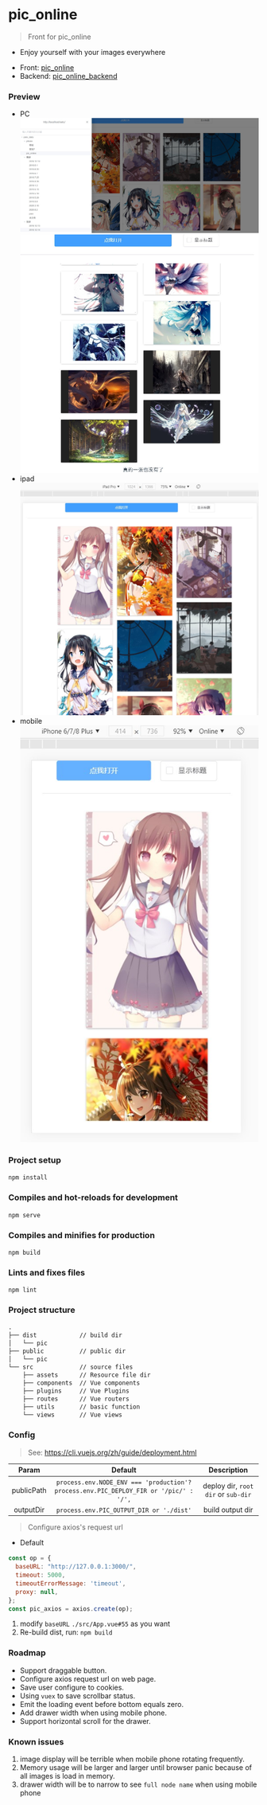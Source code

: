 # pic_online
> Front for pic_online  

- Enjoy yourself with your images everywhere

* Front: [pic_online](https://github.com/IITII/pic_online)
* Backend: [pic_online_backend](https://github.com/IITII/pic_online_backend)
### Preview
* PC
![PC](docs/images/pc_1.jpg)
![PC](docs/images/pc_2.jpg)
* ipad
![ipad](docs/images/ipad.jpg)
* mobile
![phone](docs/images/iphone.jpg)
### Project setup
```
npm install
```

### Compiles and hot-reloads for development
```
npm serve
```

### Compiles and minifies for production
```
npm build
```

### Lints and fixes files
```
npm lint
```

### Project structure
```
.
├── dist            // build dir
│   └── pic
├── public          // public dir
│   └── pic
└── src             // source files
    ├── assets      // Resource file dir
    ├── components  // Vue components
    ├── plugins     // Vue Plugins
    ├── routes      // Vue routers
    ├── utils       // basic function
    └── views       // Vue views
```
### Config

> See: https://cli.vuejs.org/zh/guide/deployment.html  

|   Param    |                                        Default                                        |             Description             |
| :--------: | :-----------------------------------------------------------------------------------: | :---------------------------------: |
| publicPath | `process.env.NODE_ENV === 'production'? process.env.PIC_DEPLOY_FIR or '/pic/' : '/',` | deploy dir, `root dir` or `sub-dir` |
| outputDir  |                       `process.env.PIC_OUTPUT_DIR or './dist'`                        |          build output dir           |


> Configure axios's request url  

* Default

```js
const op = {
  baseURL: "http://127.0.0.1:3000/",
  timeout: 5000,
  timeoutErrorMessage: 'timeout',
  proxy: null,
};
const pic_axios = axios.create(op);
```

1. modify `baseURL` `./src/App.vue#55` as you want
2. Re-build dist, run: `npm build`

### Roadmap

* Support draggable button.
* Configure axios request url on web page.
* Save user configure to cookies.
* Using `vuex` to save scrollbar status.
* Emit the loading event before bottom equals zero.
* Add drawer width when using mobile phone.
* Support horizontal scroll for the drawer.

### Known issues

1. image display will be terrible when mobile phone rotating frequently.
2. Memory usage will be larger and larger until browser panic because of all images is load in memory.
3. drawer width will be to narrow to see `full node name` when using mobile phone